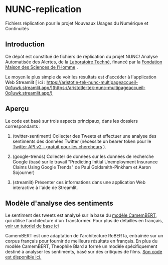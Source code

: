 # NUNC-replication
Fichiers réplication pour le projet Nouveaux Usages du Numérique et Continuités


## Introduction

Ce dépôt est constitué de fichiers de réplication du projet NUNC! Analyse Automatisée des Alertes, de la [Laboratoire Techné](https://techne.labo.univ-poitiers.fr/nunc/), financé par la [Fondation Maison des Sciences de l’Homme](https://www.fmsh.fr/fr/projets-soutenus/nouveaux-usages-du-numerique-et-continuites-analyse-automatisee-des-alertes)
.

Le moyen le plus simple de voir les résultats est d'accéder à l'application Web Streamlit [ ici : https://aristotle-tek-nunc-multipageaccueil-0q1uwk.streamlit.app/](https://aristotle-tek-nunc-multipageaccueil-0q1uwk.streamlit.app/)


## Aperçu

Le code est basé sur trois aspects principaux, dans les dossiers correspondants :

1. (twitter-sentiment) Collecter des Tweets et effectuer une analyse des sentiments des données Twitter (nécessite un bearer token pour le [Twitter API v2 - gratuit pour les chercheurs](https://developer.twitter.com/en/products/twitter-api/academic-research) ).


2. (google-trends) Collecter de données sur les données de recherche Google (basé sur le travail "Predicting Initial Unemployment Insurance Claims Using Google Trends" de Paul Goldsmith-Pinkham et Aaron Sojourner)

3. (streamlit) Présenter ces informations dans une application Web interactive à l'aide de Streamlit.





## Modèle d'analyse des sentiments

Le sentiment des tweets est analysé sur la base du [modèle CamemBERT](https://camembert-model.fr/), qui utilise l'architecture d'un Transformer. Pour plus de détailles en français, [voir un tutoriel de base ici](https://camembert-model.fr/posts/tutorial/)

CamemBERT est une adaptation de l'architecture RoBERTa, entraînée sur un corpus français pour fournir de meilleurs résultats en français. En plus du modèle CamemBERT, Theophile Blard a formé un modèle spécifiquement destiné à analyser les sentiments, basé sur des critiques de films. [Son code est disponible ici.](https://github.com/TheophileBlard/french-sentiment-analysis-with-bert)


